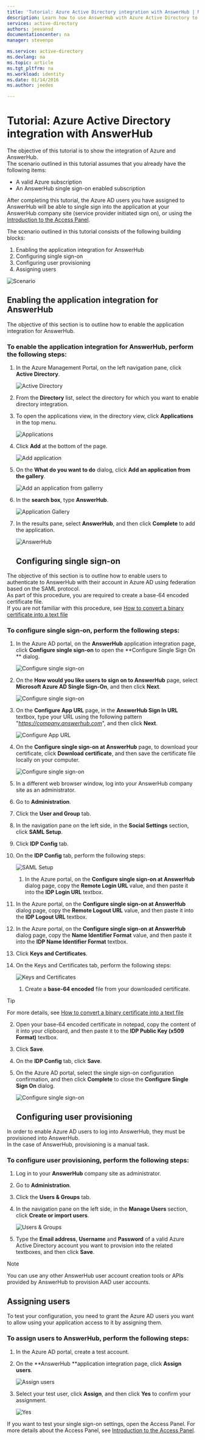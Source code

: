 ```yaml
---
title: 'Tutorial: Azure Active Directory integration with AnswerHub | Microsoft Azure'
description: Learn how to use AnswerHub with Azure Active Directory to enable single sign-on, automated provisioning, and more!
services: active-directory
authors: jeevansd
documentationcenter: na
manager: stevenpo

ms.service: active-directory
ms.devlang: na
ms.topic: article
ms.tgt_pltfrm: na
ms.workload: identity
ms.date: 01/14/2016
ms.author: jeedes

---
```

# Tutorial: Azure Active Directory integration with AnswerHub
The objective of this tutorial is to show the integration of Azure and AnswerHub.  
The scenario outlined in this tutorial assumes that you already have the following items:

* A valid Azure subscription
* An AnswerHub single sign-on enabled subscription

After completing this tutorial, the Azure AD users you have assigned to AnswerHub will be able to single sign into the application at your AnswerHub company site (service provider initiated sign on), or using the [Introduction to the Access Panel](active-directory-saas-access-panel-introduction.md).

The scenario outlined in this tutorial consists of the following building blocks:

1. Enabling the application integration for AnswerHub
2. Configuring single sign-on
3. Configuring user provisioning
4. Assigning users

![Scenario](./media/active-directory-saas-answerhub-tutorial/IC785165.png "Scenario")

## Enabling the application integration for AnswerHub
The objective of this section is to outline how to enable the application integration for AnswerHub.

### To enable the application integration for AnswerHub, perform the following steps:
1. In the Azure Management Portal, on the left navigation pane, click **Active Directory**.

   ![Active Directory](./media/active-directory-saas-answerhub-tutorial/IC700993.png "Active Directory")

2. From the **Directory** list, select the directory for which you want to enable directory integration.

3. To open the applications view, in the directory view, click **Applications** in the top menu.

   ![Applications](./media/active-directory-saas-answerhub-tutorial/IC700994.png "Applications")

4. Click **Add** at the bottom of the page.

   ![Add application](./media/active-directory-saas-answerhub-tutorial/IC749321.png "Add application")

5. On the **What do you want to do** dialog, click **Add an application from the gallery**.

   ![Add an application from gallerry](./media/active-directory-saas-answerhub-tutorial/IC749322.png "Add an application from gallerry")

6. In the **search box**, type **AnswerHub**.

   ![Application Gallery](./media/active-directory-saas-answerhub-tutorial/IC785166.png "Application Gallery")

7. In the results pane, select **AnswerHub**, and then click **Complete** to add the application.

   ![AnswerHub](./media/active-directory-saas-answerhub-tutorial/IC785167.png "AnswerHub")

   ## Configuring single sign-on

The objective of this section is to outline how to enable users to authenticate to AnswerHub with their account in Azure AD using federation based on the SAML protocol.  
As part of this procedure, you are required to create a base-64 encoded certificate file.  
If you are not familiar with this procedure, see [How to convert a binary certificate into a text file](http://youtu.be/PlgrzUZ-Y1o)

### To configure single sign-on, perform the following steps:
1. In the Azure AD portal, on the **AnswerHub** application integration page, click **Configure single sign-on** to open the **Configure Single Sign On ** dialog.

   ![Configure single sign-on](./media/active-directory-saas-answerhub-tutorial/IC785168.png "Configure single sign-on")

2. On the **How would you like users to sign on to AnswerHub** page, select **Microsoft Azure AD Single Sign-On**, and then click **Next**.

   ![Configure single sign-on](./media/active-directory-saas-answerhub-tutorial/IC785169.png "Configure single sign-on")

3. On the **Configure App URL** page, in the **AnswerHub Sign In URL** textbox, type your URL using the following pattern "*https://company.answerhub.com*", and then click **Next**.

   ![Configure App URL](./media/active-directory-saas-answerhub-tutorial/IC785170.png "Configure App URL")

4. On the **Configure single sign-on at AnswerHub** page, to download your certificate, click **Download certificate**, and then save the certificate file locally on your computer.

   ![Configure single sign-on](./media/active-directory-saas-answerhub-tutorial/IC785171.png "Configure single sign-on")

5. In a different web browser window, log into your AnswerHub company site as an administrator.

6. Go to **Administration**.

7. Click the **User and Group** tab.

8. In the navigation pane on the left side, in the **Social Settings** section, click **SAML Setup**.

9. Click **IDP Config** tab.

10. On the **IDP Config** tab, perform the following steps:

    ![SAML Setup](./media/active-directory-saas-answerhub-tutorial/IC785172.png "SAML Setup")

    1. In the Azure portal, on the **Configure single sign-on at AnswerHub** dialog page, copy the **Remote Login URL** value, and then paste it into the **IDP Login URL** textbox.
2. In the Azure portal, on the **Configure single sign-on at AnswerHub** dialog page, copy the **Remote Logout URL** value, and then paste it into the **IDP Logout URL** textbox.
3. In the Azure portal, on the **Configure single sign-on at AnswerHub** dialog page, copy the **Name Identifier Format** value, and then paste it into the **IDP Name Identifier Format** textbox.
4. Click **Keys and Certificates**.

11. On the Keys and Certificates tab, perform the following steps:

    ![Keys and Certificates](./media/active-directory-saas-answerhub-tutorial/IC785173.png "Keys and Certificates")

    1. Create a **base-64 encoded** file from your downloaded certificate.  

   > [!TIP]
> For more details, see [How to convert a binary certificate into a text file](http://youtu.be/PlgrzUZ-Y1o)
> 
2. Open your base-64 encoded certificate in notepad, copy the content of it into your clipboard, and then paste it to the **IDP Public Key (x509 Format)** textbox.

3. Click **Save**.

12. On the **IDP Config** tab, click **Save**.

13. On the Azure AD portal, select the single sign-on configuration confirmation, and then click **Complete** to close the **Configure Single Sign On** dialog.

    ![Configure single sign-on](./media/active-directory-saas-answerhub-tutorial/IC785174.png "Configure single sign-on")

    ## Configuring user provisioning

In order to enable Azure AD users to log into AnswerHub, they must be provisioned into AnswerHub.  
In the case of AnswerHub, provisioning is a manual task.

### To configure user provisioning, perform the following steps:
1. Log in to your **AnswerHub** company site as administrator.

2. Go to **Administration**.

3. Click the **Users & Groups** tab.

4. In the navigation pane on the left side, in the **Manage Users** section, click **Create or import users**.

   ![Users & Groups](./media/active-directory-saas-answerhub-tutorial/IC785175.png "Users & Groups")

5. Type the **Email address**, **Username** and **Password** of a valid Azure Active Directory account you want to provision into the related textboxes, and then click **Save**.


> [!NOTE]
> You can use any other AnswerHub user account creation tools or APIs provided by AnswerHub to provision AAD user accounts.
> 
> 
## Assigning users
To test your configuration, you need to grant the Azure AD users you want to allow using your application access to it by assigning them.

### To assign users to AnswerHub, perform the following steps:
1. In the Azure AD portal, create a test account.

2. On the **AnswerHub **application integration page, click **Assign users**.

   ![Assign users](./media/active-directory-saas-answerhub-tutorial/IC785176.png "Assign users")

3. Select your test user, click **Assign**, and then click **Yes** to confirm your assignment.

   ![Yes](./media/active-directory-saas-answerhub-tutorial/IC767830.png "Yes")


If you want to test your single sign-on settings, open the Access Panel. For more details about the Access Panel, see [Introduction to the Access Panel](active-directory-saas-access-panel-introduction.md).

